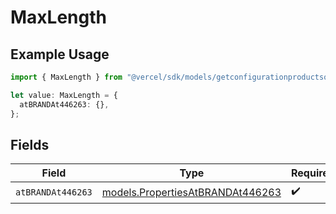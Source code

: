 # MaxLength

## Example Usage

```typescript
import { MaxLength } from "@vercel/sdk/models/getconfigurationproductsop.js";

let value: MaxLength = {
  atBRANDAt446263: {},
};
```

## Fields

| Field                                                                      | Type                                                                       | Required                                                                   | Description                                                                |
| -------------------------------------------------------------------------- | -------------------------------------------------------------------------- | -------------------------------------------------------------------------- | -------------------------------------------------------------------------- |
| `atBRANDAt446263`                                                          | [models.PropertiesAtBRANDAt446263](../models/propertiesatbrandat446263.md) | :heavy_check_mark:                                                         | N/A                                                                        |